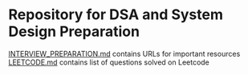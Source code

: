 # Repository for DSA and System Design Preparation

[INTERVIEW_PREPARATION.md](INTERVIEW_PREPARATION_MD_LINK) contains URLs for important resources  
[LEETCODE.md](LEETCODE_MD_LINK) contains list of questions solved on Leetcode  

[INTERVIEW_PREPARATION_MD_LINK]: https://github.com/aadityavikram/interview_prep/blob/main/INTERVIEW_PREPARATION.md
[LEETCODE_MD_LINK]: https://github.com/aadityavikram/interview_prep/blob/main/LEETCODE.md
